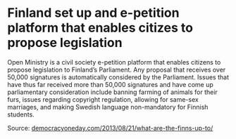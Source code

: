# Finland set up and e-petition platform that enables citizes to propose legislation

Open Ministry is a civil society e-petition platform that enables citizens to propose legislation to Finland’s Parliament. Any proposal that receives over 50,000 signatures is automatically considered by the Parliament. Issues that have thus far received more than 50,000 signatures and have come up parliamentary consideration include banning farming of animals for their furs, issues regarding copyright regulation, allowing for same-sex marriages, and making Swedish language non-mandatory for Finnish students.

Source: [democracyoneday.com/2013/08/21/what-are-the-finns-up-to/](http://democracyoneday.com/2013/08/21/what-are-the-finns-up-to/)

